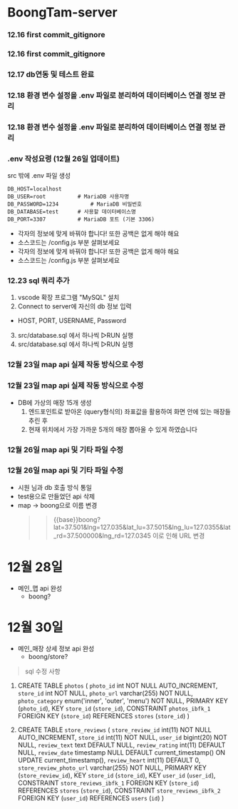# **BoongTam-server**

### 12.16 first commit_gitignore
### 12.16 first commit_gitignore

### 12.17 db연동 및 테스트 완료
### 12.18 환경 변수 설정을 .env 파일로 분리하여 데이터베이스 연결 정보 관리
### 12.18 환경 변수 설정을 .env 파일로 분리하여 데이터베이스 연결 정보 관리

### .env 작성요령 (12월 26일 업데이트)
src 밖에 .env 파일 생성
```
DB_HOST=localhost
DB_USER=root          # MariaDB 사용자명
DB_PASSWORD=1234          # MariaDB 비밀번호
DB_DATABASE=test      # 사용할 데이터베이스명
DB_PORT=3307          # MariaDB 포트 (기본 3306)

```
- 각자의 정보에 맞게 바꿔야 합니다! 또한 공백은 없게 해야 해요
- 소스코드는 /config.js  부분 살펴보세요
- 각자의 정보에 맞게 바꿔야 합니다! 또한 공백은 없게 해야 해요
- 소스코드는 /config.js  부분 살펴보세요

### 12.23 sql 쿼리 추가
1. vscode 확장 프로그램 "MySQL" 설치
2. Connect to server에 자신의 db 정보 입력
 - HOST, PORT, USERNAME, Password
3. src/database.sql 에서 하나씩 ▷RUN 실행
3. src/database.sql 에서 하나씩 ▷RUN 실행

### 12월 23일 map api 실제 작동 방식으로 수정
### 12월 23일 map api 실제 작동 방식으로 수정
- DB에 가상의 매장 15개 생성
    1) 엔드포인트로 받아온 (query형식의) 좌표값을 활용하여 화면 안에 있는 매장들 추린 후
    2) 현재 위치에서 가장 가까운 5개의 매장 뽑아올 수 있게 하였습니다

### 12월 26일 map api 및 기타 파일 수정
### 12월 26일 map api 및 기타 파일 수정
- 시원 님과 db 호출 방식 통일
- test용으로 만들었던 api 삭제
- map -> boong으로 이름 변경
  >> {{base}}boong?lat=37.501&lng=127.035&lat_lu=37.5015&lng_lu=127.0355&lat_rd=37.500000&lng_rd=127.0345 
  이로 인해 URL 변경


# 12월 28일
- 메인_맵 api 완성
    - boong?

# 12월 30일
- 메인_매장 상세 정보 api 완성
    - boong/store?



> sql 수정 사항
1. CREATE TABLE `photos` (
    `photo_id` int NOT NULL AUTO_INCREMENT,
    `store_id` int NOT NULL,
    `photo_url` varchar(255) NOT NULL,
    `photo_category` enum('inner', 'outer', 'menu') NOT NULL,
    PRIMARY KEY (`photo_id`),
    KEY `store_id` (`store_id`),
    CONSTRAINT `photos_ibfk_1` FOREIGN KEY (`store_id`) REFERENCES `stores` (`store_id`)
)

2. CREATE TABLE `store_reviews` (
    `store_review_id` int(11) NOT NULL AUTO_INCREMENT,
    `store_id` int(11) NOT NULL,
    `user_id` bigint(20) NOT NULL,
    `review_text` text DEFAULT NULL,
    `review_rating` int(11) DEFAULT NULL,
    `review_date` timestamp NULL DEFAULT current_timestamp() ON UPDATE current_timestamp(),
    `review_heart` int(11) DEFAULT 0,
    `store_review_photo_url` varchar(255) NOT NULL,
    PRIMARY KEY (`store_review_id`),
    KEY `store_id` (`store_id`),
    KEY `user_id` (`user_id`),
    CONSTRAINT `store_reviews_ibfk_1` FOREIGN KEY (`store_id`) REFERENCES `stores` (`store_id`),
    CONSTRAINT `store_reviews_ibfk_2` FOREIGN KEY (`user_id`) REFERENCES `users` (`id`)
) 